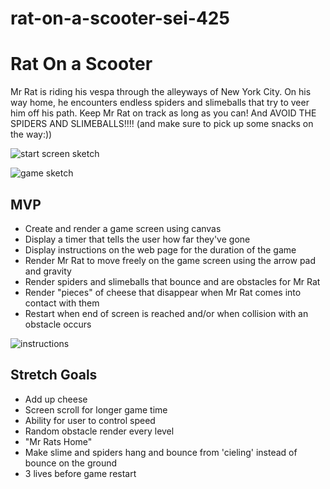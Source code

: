 # rat-on-a-scooter-sei-425
# Rat On a Scooter

Mr Rat is riding his vespa through the alleyways of New York City. On his way home, he encounters endless spiders and slimeballs that try to veer him off his path. Keep Mr Rat on track as long as you can! And AVOID THE SPIDERS AND SLIMEBALLS!!!! (and make sure to pick up some snacks on the way:))

![start screen sketch](./img/startscreen.jpg)

![game sketch](./img/gamesketch.JPG)

## MVP
* Create and render a game screen using canvas
* Display a timer that tells the user how far they've gone
* Display instructions on the web page for the duration of the game
* Render Mr Rat to move freely on the game screen using the arrow pad and gravity
* Render spiders and slimeballs that bounce and are obstacles for Mr Rat
* Render "pieces" of cheese that disappear when Mr Rat comes into contact with them
* Restart when end of screen is reached and/or when collision with an obstacle occurs

![instructions](./img/instructions.JPG)

## Stretch Goals
* Add up cheese
* Screen scroll for longer game time
* Ability for user to control speed
* Random obstacle render every level
* "Mr Rats Home"
* Make slime and spiders hang and bounce from 'cieling' instead of bounce on the ground
* 3 lives before game restart